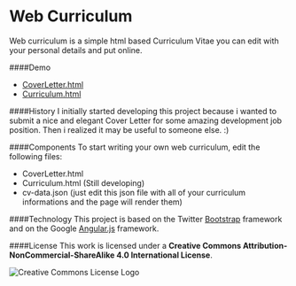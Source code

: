 Web Curriculum
==============

Web curriculum is a simple html based Curriculum Vitae you can edit with your personal details and put online.

####Demo
+ [CoverLetter.html](http://backslash451.github.io/web-curriculum/CoverLetter.html)
+ [Curriculum.html](http://backslash451.github.io/web-curriculum/Curriculum.html)

####History
I initially started developing this project because i wanted to submit a nice and elegant Cover Letter for some amazing development job position. Then i realized it may be useful to someone else. :)

####Components
To start writing your own web curriculum, edit the following files:

+ CoverLetter.html
+ Curriculum.html (Still developing)
+ cv-data.json (just edit this json file with all of your curriculum informations and the page will render them)

####Technology
This project is based on the Twitter [Bootstrap](http://twitter.com) framework and on the Google [Angular.js](https://angularjs.org) framework.

####License
This work is licensed under a **Creative Commons Attribution-NonCommercial-ShareAlike 4.0 International License**. 

![Creative Commons License Logo](https://i.creativecommons.org/l/by-nc-sa/4.0/88x31.png "License")
